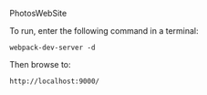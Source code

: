 PhotosWebSite

To run, enter the following command in a terminal:

    webpack-dev-server -d

Then browse to:

    http://localhost:9000/